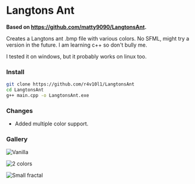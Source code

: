 # Langtons Ant
**Based on https://github.com/matty9090/LangtonsAnt.**

Creates a Langtons ant .bmp file with various colors. No SFML, might try a version in the future. I am learning c++ so don't bully me.

I tested it on windows, but it probably works on linux too.

### Install
```bash
git clone https://github.com/r4v10l1/LangtonsAnt
cd LangtonsAnt
g++ main.cpp -o LangtonsAnt.exe
```

### Changes
* Added multiple color support.

### Gallery
 ![Vanilla](https://raw.githubusercontent.com/r4v10l1/LangtonsAnt/main/Gallery/vanilla.bmp)

![2 colors](https://raw.githubusercontent.com/r4v10l1/LangtonsAnt/main/Gallery/Custom1.bmp)

![Small fractal](https://raw.githubusercontent.com/r4v10l1/LangtonsAnt/main/Gallery/fractal_small.bmp)
